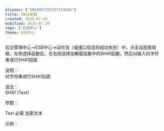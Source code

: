 ```yaml
---
aliases: ["1964267151237114192"]
title: SHA1函数
created: 2025-07-29
modified: 2025-07-29
tags: ['ESB中心']
theme: ESB中心
---
```


后台管理中心->ESB中心->动作流（或接口信息的成功失败）中，点击动态赋值框，左侧选择函数后，在右侧选择加解密函数中的SHA1函数，然后对输入的字符串进行SHA1加密

说明：  
对字符串进行SHA1加密  

语法：  
SHA1 (Text)  

参数：

Text 必需 加密文本

示例：